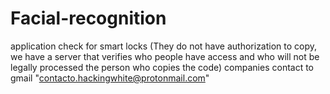 # Facial-recognition
 application check for smart locks  (They do not have authorization to copy, we have a server that verifies who people have access and who will not be legally processed the person who copies the code)  companies contact  to gmail  "contacto.hackingwhite@protonmail.com"
